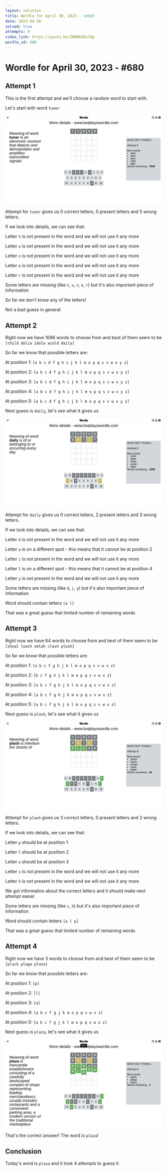 ```yaml
---
layout: solution
title: Wordle for April 30, 2023 - \#680
date: 2023-04-30
solved: true
attempts: 4
video_link: https://youtu.be/IWKMmIOsl9g
wordle_id: 680
---
```


# Wordle for April 30, 2023 - \#680

## Attempt 1

This is the first attempt and we'll choose a random word to start with.

Let's start with word `tuner`

![Attempt 1](2023-04-30/attempt-1.png)

Attempt for `tuner` gives us 0 correct letters, 0 present letters and 5 wrong letters.

If we look into details, we can see that:

Letter `t` is not present in the word and we will not use it any more

Letter `u` is not present in the word and we will not use it any more

Letter `n` is not present in the word and we will not use it any more

Letter `e` is not present in the word and we will not use it any more

Letter `r` is not present in the word and we will not use it any more

Some letters are missing (like `t`, `u`, `n`, `e`, `r`) but it's also important piece of information

So far we don't know any of the letters!

Not a bad guess in general



## Attempt 2

Right now we have 1096 words to choose from and best of them seem to be `[child dolia idola acold daily]`

So far we know that possible letters are:

At position 1: `[a b c d f g h i j k l m o p q s v w x y z]`

At position 2: `[a b c d f g h i j k l m o p q s v w x y z]`

At position 3: `[a b c d f g h i j k l m o p q s v w x y z]`

At position 4: `[a b c d f g h i j k l m o p q s v w x y z]`

At position 5: `[a b c d f g h i j k l m o p q s v w x y z]`

Next guess is `daily`, let's see what it gives us

![Attempt 2](2023-04-30/attempt-2.png)

Attempt for `daily` gives us 0 correct letters, 2 present letters and 3 wrong letters.

If we look into details, we can see that:

Letter `d` is not present in the word and we will not use it any more

Letter `a` is on a different spot - this means that it cannot be at position 2

Letter `i` is not present in the word and we will not use it any more

Letter `l` is on a different spot - this means that it cannot be at position 4

Letter `y` is not present in the word and we will not use it any more

Some letters are missing (like `d`, `i`, `y`) but it's also important piece of information

Word should contain letters `[a l]`

That was a great guess that limited number of remaining words



## Attempt 3

Right now we have 64 words to choose from and best of them seem to be `[shoal loach omlah clash plash]`

So far we know that possible letters are:

At position 1: `[a b c f g h j k l m o p q s v w x z]`

At position 2: `[b c f g h j k l m o p q s v w x z]`

At position 3: `[a b c f g h j k l m o p q s v w x z]`

At position 4: `[a b c f g h j k m o p q s v w x z]`

At position 5: `[a b c f g h j k l m o p q s v w x z]`

Next guess is `plash`, let's see what it gives us

![Attempt 3](2023-04-30/attempt-3.png)

Attempt for `plash` gives us 3 correct letters, 0 present letters and 2 wrong letters.

If we look into details, we can see that:

Letter `p` should be at position 1

Letter `l` should be at position 2

Letter `a` should be at position 3

Letter `s` is not present in the word and we will not use it any more

Letter `h` is not present in the word and we will not use it any more

We got information about the correct letters and it should make next attempt easier

Some letters are missing (like `s`, `h`) but it's also important piece of information

Word should contain letters `[a l p]`

That was a great guess that limited number of remaining words



## Attempt 4

Right now we have 3 words to choose from and best of them seem to be `[plack plaga plaza]`

So far we know that possible letters are:

At position 1: `[p]`

At position 2: `[l]`

At position 3: `[a]`

At position 4: `[a b c f g j k m o p q v w x z]`

At position 5: `[a b c f g j k l m o p q v w x z]`

Next guess is `plaza`, let's see what it gives us

![Attempt 4](2023-04-30/attempt-4.png)

That's the correct answer! The word is `plaza`!

## Conclusion

Today's word is `plaza` and it took 4 attempts to guess it


